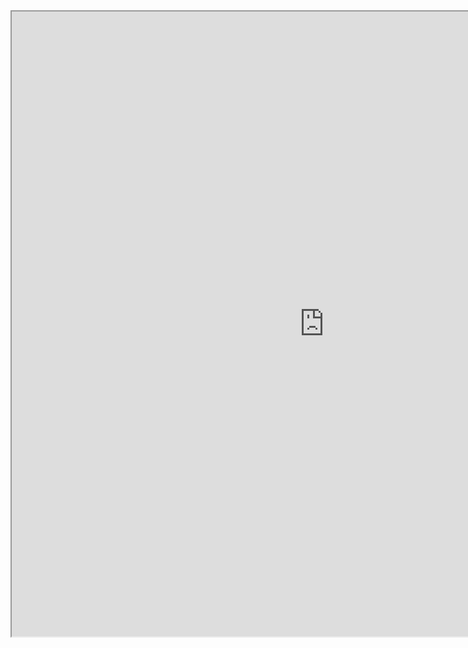 <iframe width="1000" height="1000px" src="https://docs.google.com/document/d/e/2PACX-1vQpKsGKCT1uhRXVFRPo7z1VTpe16sX9B7MTlb7-VNyOiNS1UBGFtPP1oV5ggverIkm7afllSkIULYR4/pub?embedded=true"></iframe>
